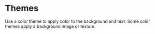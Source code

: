 # Themes

Use a color theme to apply color to the background and text. Some color themes apply a background image or texture.
